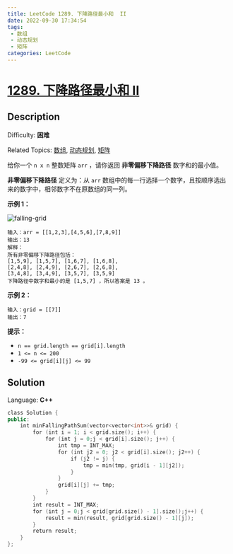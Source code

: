 ```yaml
---
title: LeetCode 1289. 下降路径最小和  II
date: 2022-09-30 17:34:54
tags:
 - 数组
 - 动态规划
 - 矩阵
categories: LeetCode
---
```


# [1289\. 下降路径最小和 II](https://leetcode.cn/problems/minimum-falling-path-sum-ii/)

## Description

Difficulty: **困难**  

Related Topics: [数组](https://leetcode.cn/tag/array/), [动态规划](https://leetcode.cn/tag/dynamic-programming/), [矩阵](https://leetcode.cn/tag/matrix/)


给你一个 `n x n` 整数矩阵 `arr` ，请你返回 **非零偏移下降路径** 数字和的最小值。

**非零偏移下降路径** 定义为：从 `arr` 数组中的每一行选择一个数字，且按顺序选出来的数字中，相邻数字不在原数组的同一列。

**示例 1：**

![falling-grid](https://cdn.staticaly.com/gh/Poseidon-HL/image-hosting@master/20220930/falling-grid.5x44uj432ws0.webp)
```
输入：arr = [[1,2,3],[4,5,6],[7,8,9]]
输出：13
解释：
所有非零偏移下降路径包括：
[1,5,9], [1,5,7], [1,6,7], [1,6,8],
[2,4,8], [2,4,9], [2,6,7], [2,6,8],
[3,4,8], [3,4,9], [3,5,7], [3,5,9]
下降路径中数字和最小的是 [1,5,7] ，所以答案是 13 。
```

**示例 2：**

```
输入：grid = [[7]]
输出：7
```

**提示：**

*   `n == grid.length == grid[i].length`
*   `1 <= n <= 200`
*   `-99 <= grid[i][j] <= 99`


## Solution

Language: **C++**

```c++
class Solution {
public:
    int minFallingPathSum(vector<vector<int>>& grid) {
        for (int i = 1; i < grid.size(); i++) {
            for (int j = 0;j < grid[i].size(); j++) {
                int tmp = INT_MAX;
                for (int j2 = 0; j2 < grid[i].size(); j2++) {
                    if (j2 != j) {
                        tmp = min(tmp, grid[i - 1][j2]);
                    }
                }
                grid[i][j] += tmp;
            }
        }
        int result = INT_MAX;
        for (int j = 0;j < grid[grid.size() - 1].size();j++) {
            result = min(result, grid[grid.size() - 1][j]);
        }
        return result;
    }
};
```